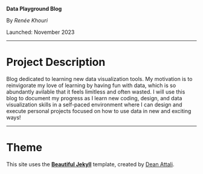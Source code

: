 **Data Playground Blog**

By *Renée Khouri*

Launched: November 2023

----

# Project Description
Blog dedicated to learning new data visualization tools. My motivation is to reinvigorate my love of learning by having fun with data, which is so abundantly avilable that it feels limitless and often wasted. I will use this blog to document my progress as I learn new coding, design, and data visualization skills in a self-paced environment where I can design and execute personal projects focused on how to use data in new and exciting ways!

----

# Theme

This site uses the [**Beautiful Jekyll**](https://beautifuljekyll.com/) template, created by [Dean Attali](https://deanattali.com).
